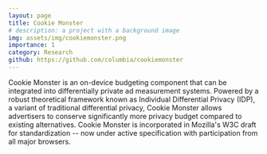 ```yaml
---
layout: page
title: Cookie Monster
# description: a project with a background image
img: assets/img/cookiemonster.png
importance: 1
category: Research
github: https://github.com/columbia/cookiemonster
---
```


Cookie Monster is an on-device budgeting component that can be integrated into differentially private ad measurement systems. Powered by a robust theoretical framework known as Individual Differential Privacy (IDP), a variant of traditional differential privacy, Cookie Monster allows advertisers to conserve significantly
more privacy budget compared to existing alternatives. 
Cookie Monster is incorporated in Mozilla's W3C draft for standardization -- now under active specification with participation from all major browsers.
